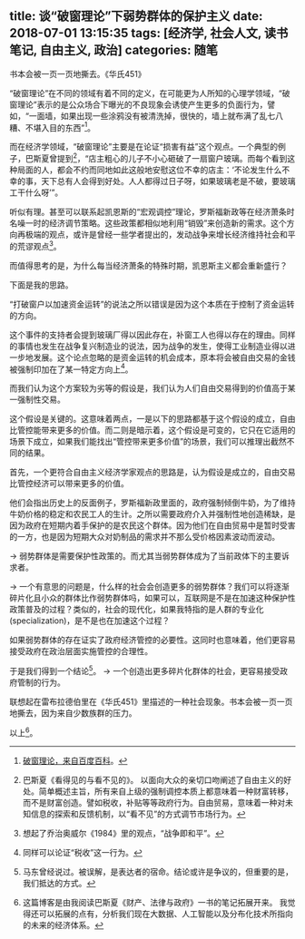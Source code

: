 title: 谈“破窗理论”下弱势群体的保护主义
date: 2018-07-01 13:15:35
tags: [经济学, 社会人文, 读书笔记, 自由主义, 政治]
categories: 随笔
---

书本会被一页一页地撕去。《华氏451》

<!-- more -->

“破窗理论”在不同的领域有着不同的定义，在可能更为人所知的心理学领域，“破窗理论”表示的是公众场合下曝光的不良现象会诱使产生更多的负面行为，譬如，“一面墙，如果出现一些涂鸦没有被清洗掉，很快的，墙上就布满了乱七八糟、不堪入目的东西”[^1]。

而在经济学领域，“破窗理论”主要是在论证“损害有益”这个观点。一个典型的例子，巴斯夏曾提到[^2]，“店主粗心的儿子不小心砸破了一扇窗户玻璃。而每个看到这种局面的人，都会不约而同地如此这般地安慰这位不幸的店主：‘不论发生什么不幸的事，天下总有人会得到好处。人人都得过日子呀，如果玻璃老是不破，要玻璃工干什么呀’”。

听似有理。甚至可以联系起凯恩斯的“宏观调控”理论，罗斯福新政等在经济萧条时名噪一时的经济调节策略。这些政策都相似地利用“销毁”来创造新的需求。这个方向再极端的观点，或许是曾经一些学者提出的，发动战争来增长经济维持社会和平的荒谬观点[^3]。

而值得思考的是，为什么每当经济萧条的特殊时期，凯恩斯主义都会重新盛行？

下面是我的思路。

“打破窗户以加速资金运转”的说法之所以错误是因为这个本质在于控制了资金运转的方向。

这个事件的支持者会提到玻璃厂得以因此存在，补窗工人也得以存在的理由。同样的事情也发生在战争复兴制造业的说法，因为战争的发生，使得工业制造业得以进一步地发展。这个论点忽略的是资金运转的机会成本，原本将会被自由交易的金钱被强制印加在了某一特定方向上[^4]。

而我们认为这个方案较为劣等的假设是，我们认为人们自由交易得到的价值高于某一强制性交易。

这个假设是关键的。这意味着两点，一是以下的思路都基于这个假设的成立，自由比管控能带来更多的价值。而二则是暗示着，这个假设是可变的，它只在它适用的场景下成立，如果我们能找出“管控带来更多价值”的场景，我们可以推理出截然不同的结果。

首先，一个更符合自由主义经济学家观点的思路是，认为假设是成立的，自由交易比管控经济可以带来更多的价值。

他们会指出历史上的反面例子，罗斯福新政里面的，政府强制倾倒牛奶，为了维持牛奶价格的稳定和农民工人的生计。之所以需要政府介入并强制性地创造稀缺，是因为政府在短期内着手保护的是农民这个群体。因为他们在自由贸易中是暂时受害的一方，也是因为短期大众对奶制品的需求并不那么受价格因素波动而波动。

-> 弱势群体是需要保护性政策的。而尤其当弱势群体成为了当前政体下的主要诉求者。

-> 一个有意思的问题是，什么样的社会会创造更多的弱势群体？我们可以将逐渐碎片化且小众的群体比作弱势群体吗，如果可以，互联网是不是在加速这种保护性政策普及的过程？类似的，社会的现代化，如果我特指的是人群的专业化(specialization)，是不是也在加速这个过程？

如果弱势群体的存在证实了政府经济管控的必要性。这同时也意味着，他们更容易接受政府在政治层面实施管控的合理性。

于是我们得到一个结论[^5]。
-> 一个创造出更多碎片化群体的社会，更容易接受政府管制的行为。

联想起在雷布拉德伯里在《华氏451》里描述的一种社会现象。书本会被一页一页地撕去，因为来自少数族群的压力。

以上[^6]。

[^1]: [破窗理论，来自百度百科](https://baike.baidu.com/item/%E7%A0%B4%E7%AA%97%E7%90%86%E8%AE%BA)。
[^2]: 巴斯夏《看得见的与看不见的》。 以面向大众的亲切口吻阐述了自由主义的好处。简单概述主旨，所有来自上级的强制调控本质上都意味着一种财富转移，而不是财富创造。譬如税收，补贴等等政府行为。自由贸易，意味着一种对未知信息的探索和反馈机制，以“看不见”的方式调节市场行为。
[^3]: 想起了乔治奥威尔《1984》里的观点，“战争即和平”。
[^4]: 同样可以论证“税收”这一行为。
[^5]: 马东曾经说过。被误解，是表达者的宿命。结论或许是争议的，但重要的是，我们抵达的方式。
[^6]: 这篇博客是由我阅读巴斯夏《财产、法律与政府》一书的笔记拓展开来。 我觉得还可以拓展的点有，分析我们现在大数据、人工智能以及分布化技术所指向的未来的经济体系。



















